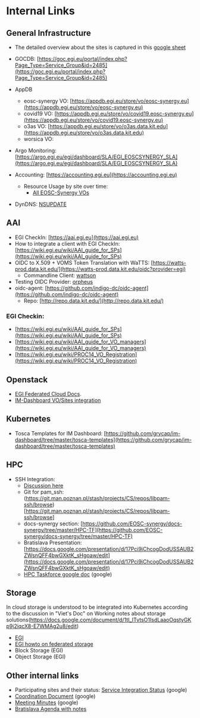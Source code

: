 # Internal Links

## General Infrastructure

- The detailed overview about the sites is captured in this [google sheet](https://docs.google.com/spreadsheets/d/1OKXNeIDKuM2Pojkpv4_jpJkzLTC6_0B4j_3IHLd20xY/edit)
- GOCDB: [https://goc.egi.eu/portal/index.php?Page_Type=Service_Group&id=2485](https://goc.egi.eu/portal/index.php?Page_Type=Service_Group&id=2485)
- AppDB
    - eosc-synergy VO:  [https://appdb.egi.eu/store/vo/eosc-synergy.eu](https://appdb.egi.eu/store/vo/eosc-synergy.eu)
    - covid19 VO: [https://appdb.egi.eu/store/vo/covid19.eosc-synergy.eu](https://appdb.egi.eu/store/vo/covid19.eosc-synergy.eu)
    - o3as VO: [https://appdb.egi.eu/store/vo/o3as.data.kit.edu](https://appdb.egi.eu/store/vo/o3as.data.kit.edu)
    - worsica VO: 
- Argo Monitoring: [https://argo.egi.eu/egi/dashboard/SLA/EGI_EOSCSYNERGY_SLA](https://argo.egi.eu/egi/dashboard/SLA/EGI_EOSCSYNERGY_SLA)
- Accounting: [https://accounting.egi.eu](https://accounting.egi.eu)
    - Resource Usage by site over time:
        - [All EOSC-Synergy VOs](https://accounting.egi.eu/cloud/vm_num/SITE/DATE/2019/4/2020/11/custom-covid19.eosc-synergy.eu,eosc-synergy.eu,o3as.data.kit.edu,worsica.vo.incd.pt/onlyinfrajobs/)

- DynDNS: [NSUPDATE](https://nsupdate.fedcloud.eu)
	
## AAI

- EGI CheckIn: [https://aai.egi.eu](https://aai.egi.eu)
- How to integrate a client with EGI CheckIn: [https://wiki.egi.eu/wiki/AAI_guide_for_SPs](https://wiki.egi.eu/wiki/AAI_guide_for_SPs)
- OIDC to X.509 + VOMS Token Translation with WaTTS: [https://watts-prod.data.kit.edu/](https://watts-prod.data.kit.edu/oidc?provider=egi)
    - Commandline Client: [wattson](https://github.com/watts-kit/wattson)
- Testing OIDC Provider: [orpheus](https://orpheus.data.kit.edu/)
- oidc-agent: [https://github.com/indigo-dc/oidc-agent](https://github.com/indigo-dc/oidc-agent)
    - Repo: [http://repo.data.kit.edu/](http://repo.data.kit.edu/)

### EGI Checkin:
- [https://wiki.egi.eu/wiki/AAI_guide_for_SPs](https://wiki.egi.eu/wiki/AAI_guide_for_SPs)
- [https://wiki.egi.eu/wiki/AAI_guide_for_VO_managers](https://wiki.egi.eu/wiki/AAI_guide_for_VO_managers)
- [https://wiki.egi.eu/wiki/PROC14_VO_Registration](https://wiki.egi.eu/wiki/PROC14_VO_Registration)


## Openstack

- [EGI Federated Cloud Docs](https://egi-federated-cloud-integration.readthedocs.io/).
- [IM-Dashboard VO/Sites integration](https://github.com/grycap/im-dashboard/blob/master/sites.json)

## Kubernetes

- Tosca Templates for IM Dashboard: [https://github.com/grycap/im-dashboard/tree/master/tosca-templates](https://github.com/grycap/im-dashboard/tree/master/tosca-templates)

## HPC

- SSH Integration:
    - [Discussion here](https://docs.google.com/document/d/10G_Z4J51xMW52xwVlvCwwb06X-xSp-mnj12sZ3bUb_c/edit#)
    - Git for pam_ssh: (https://git.man.poznan.pl/stash/projects/CS/repos/libpam-ssh/browse)[https://git.man.poznan.pl/stash/projects/CS/repos/libpam-ssh/browse]
    - docs-synergy section: [https://github.com/EOSC-synergy/docs-synergy/tree/master/HPC-TF](https://github.com/EOSC-synergy/docs-synergy/tree/master/HPC-TF)
    - Bratislava Presentation: [https://docs.google.com/presentation/d/17Pci9jChcogDodUSSAUB2ZWsnQFF4bwGXktK_sHgoaw/edit](https://docs.google.com/presentation/d/17Pci9jChcogDodUSSAUB2ZWsnQFF4bwGXktK_sHgoaw/edit)
    - [HPC Taskforce google doc](https://docs.google.com/document/d/1-b_wAUTJYSo9XlWctMTfuhNqHGrop6y5EtOl9lACWz0/edit) (google)

## Storage

In cloud storage is understood to be integrated into Kubernetes according
to the discussion in "Viet's Doc" on Working notes about storage
solutions(https://docs.google.com/document/d/1tI_ITvtsO1IsdLaaoOqstyGKp9j2iqcX8-E7WMAg2u8/edit)

- [EGI](https://egi-federated-cloud.readthedocs.io/en/latest/storage.html)
- [EGI howto on federated storage](https://wiki.egi.eu/wiki/HOWTO09_How_to_use_Federated_Cloud_Storage)
- Block Storage (EGI)
- Object Storage (EGI)


## Other internal links


- Participating sites and their status: [Service Integration Status](https://docs.google.com/spreadsheets/d/1OKXNeIDKuM2Pojkpv4_jpJkzLTC6_0B4j_3IHLd20xY/edit) (google)
- [Coordination Document](https://docs.google.com/spreadsheets/d/1ZCGXjt6x3eZ3V4TnmyysfBZoRMl4hBK2urpZhoYpNyQ/edit) (google)
- [Meeting Minutes](https://docs.google.com/document/d/1kuCBaNSBlX7_hK9f-2OyVgZfGkcUuXnvjV_L-C7IejI/edit) (google)
- [Bratislava Agenda with notes](https://docs.google.com/document/d/1CcRU2ZI9nhq4qNSBhh9XgYStbVOmi5fNm4shOfd9ddU/edit#heading=h.qfjbxg22fl3g)


